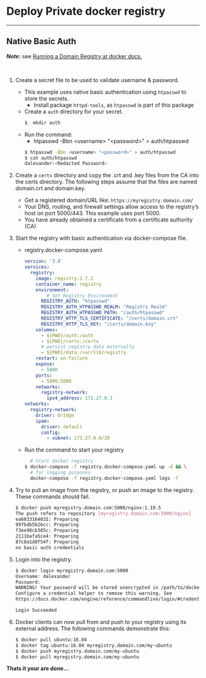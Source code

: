 # Deploy Private docker registry

---

## Native Basic Auth

***Note:*** see [Running a Domain Registry at docker docs.](https://docs.docker.com/registry/deploying/#running-a-domain-registry)

<br/>

1. Create a secret file to be used to validate username & password.
    - This example uses native basic authentication using `htpasswd` to store the secrets. 
        - Install package `httpd-tools`, as `htpasswd` is part of this package
    - Create a `auth` directory for your secret.
        ```bash
        $  mkdir auth
        ```
    - Run the command:
        - htpasswd -Bbn \<username> "\<password>" > auth/htpasswd
        ```bash
        $ htpasswd -Bbn <username> "<password>" > auth/htpasswd
        $ cat auth/htpasswd
        dalexander:<Redacted Password>
        ```

2. Create a `certs` directory and copy the .crt and .key files from the CA into the certs directory. The following steps assume that the files are named domain.crt and domain.key.
    - Get a registered domain/URL like: `https://myregistry.domain.com/`
    - Your DNS, routing, and firewall settings allow access to the registry’s host on port 5000/443. This example uses port 5000.
    - You have already obtained a certificate from a certificate authority (CA)

3. Start the registry with basic authentication via docker-compose file.

    - registry.docker-compose.yaml

        ```yml
        version: '3.8'
        services: 
          registry:
            image: registry:2.7.1
            container_name: registry
            environment: 
                # Set Registry Environment
              REGISTRY_AUTH: "htpasswd"
              REGISTRY_AUTH_HTPASSWD_REALM: "Registry Realm"
              REGISTRY_AUTH_HTPASSWD_PATH: "/auth/htpasswd"
              REGISTRY_HTTP_TLS_CERTIFICATE: "/certs/domain.crt"
              REGISTRY_HTTP_TLS_KEY: "/certs/domain.key"
            volumes: 
              - ${PWD}/auth:/auth
              - ${PWD}/certs:/certs
              # persist registry data externally
              - ${PWD}/data:/var/lib/registry
            restart: on-failure
            expose: 
              - 5000
            ports: 
              - 5000:5000
            networks: 
              registry-network:
                ipv4_address: 172.27.0.3
        networks: 
          registry-network:
            driver: bridge
            ipam: 
              driver: default
              config: 
                - subnet: 172.27.0.0/28
        ```
    - Run the command to start your registry
        ```bash
          # Start docker registry
        $ docker-compose -f registry.docker-compose.yaml up -d && \
          # for logging purposes
          docker-compose -f registry.docker-compose.yaml logs -f
        ```
4. Try to pull an image from the registry, or push an image to the registry. These commands should fail.
    ```bash
    $ docker push myregistry.domain.com:5000/nginx:1.19.5
    The push refers to repository [myregistry.domain.com:5000/nginx]
    ea6033164031: Preparing 
    997bdb5b26cc: Preparing 
    f3ee98cb305c: Preparing 
    2111bafa5ce4: Preparing 
    87c8a1d8f54f: Preparing 
    no basic auth credentials

    ```
5. Login into the registry.

    ```bash
    $ docker login myregistry.domain.com:5000
    Username: dalexander
    Password: 
    WARNING! Your password will be stored unencrypted in /path/to/docker/.docker/config.json.
    Configure a credential helper to remove this warning. See
    https://docs.docker.com/engine/reference/commandline/login/#credentials-store
    
    Login Succeeded
    
    ```
6. Docker clients can now pull from and push to your registry using its external address. The following commands demonstrate this:

    ```bash
    $ docker pull ubuntu:16.04
    $ docker tag ubuntu:16.04 myregistry.domain.com/my-ubuntu
    $ docker push myregistry.domain.com/my-ubuntu
    $ docker pull myregistry.domain.com/my-ubuntu
    ```
**Thats it your are done...**